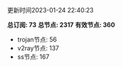 更新时间2023-01-24 22:40:23

**总订阅: 73**
**总节点: 2317**
**有效节点: 360**
- trojan节点: 56
- v2ray节点: 137
- ss节点: 167
